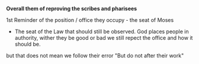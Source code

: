 **Overall them of reproving the scribes and pharisees**

1st Reminder of the position / office they occupy - the seat of Moses
- The seat of the Law that should still be observed.
God places people in authority, wither they be good or bad we still repect the office and how it should be.

but that does not mean we follow their error
"But do not after their work"